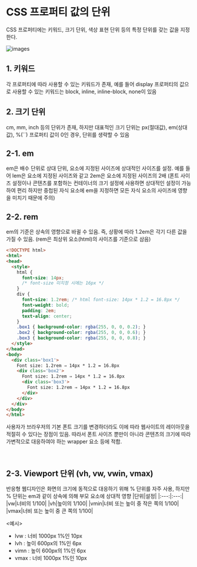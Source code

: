 # CSS 프로퍼티 값의 단위
CSS 프로퍼티에는 키워드, 크기 단위, 색상 표현 단위 등의 특정 단위를 갖는 값을 지정한다.

![images](https://poiemaweb.com/img/css-syntax.png)
## 1. 키워드
각 프로퍼티에 따라 사용할 수 있는 키워드가 존재, 예를 들어 display 프로퍼티의 값으로 사용할 수 있는 키워드는 block, inline, inline-block, none이 있음

## 2. 크기 단위
cm, mm, inch 등의 단위가 존재, 하지만 대표적인 크기 단위는 px(절대값), em(상대값), %(``)
프로퍼티 값이 0인 경우, 단위를 생략할 수 있음

## 2-1. em
em은 배수 단위로 상대 단위, 요소에 지정된 사이즈에 상대적인 사이즈를 설정. 예를 들어 lem은 요소에 지정된 사이즈와 같고 2em은 요소에 지정된 사이즈의 2배 (폰트 사이즈 설정이나 콘텐츠를 포함하는 컨테이너의 크기 설정에 사용하면 상대적인 설정이 가능하여 편리 하지만 중첩된 자식 요소에 em을 지정하면 모든 자식 요소의 사이즈에 영향을 미치기 때문에 주의)
</br>

## 2-2. rem
em의 기준은 상속의 영향으로 바귈 수 있음. 즉, 상황에 따라 1.2em은 각기 다른 값을 가질 수 있음. (rem은 최상위 요소(html)의 사이즈를 기준으로 삼음)

```html
<!DOCTYPE html>
<html>
<head>
  <style>
    html {
      font-size: 14px;
      /* font-size 미지정 시에는 16px */
    }
    div {
      font-size: 1.2rem; /* html font-size: 14px * 1.2 = 16.8px */
      font-weight: bold;
      padding: 2em;
      text-align: center;
    }
    .box1 { background-color: rgba(255, 0, 0, 0.2); }
    .box2 { background-color: rgba(255, 0, 0, 0.6); }
    .box3 { background-color: rgba(255, 0, 0, 0.8); }
  </style>
</head>
<body>
  <div class='box1'>
    Font size: 1.2rem ⇒ 14px * 1.2 = 16.8px
    <div class='box2'>
      Font size: 1.2rem ⇒ 14px * 1.2 = 16.8px
      <div class='box3'>
        Font size: 1.2rem ⇒ 14px * 1.2 = 16.8px
      </div>
    </div>
  </div>
</body>
</html>
```
사용자가 브라우저의 기본 폰트 크기를 변경하더라도 이에 따라 웹사이트의 레이아웃을 적절히 수 있다는 장점이 있음. 따라서 폰트 사이즈 뿐만이 아니라 콘텐츠의 크기에 따라 가변적으로 대응하여야 하는 wrapper 요소 등에 적합.

<br>

## 2-3. Viewport 단위 (vh, vw, vwin, vmax)
반응형 웹디자인은 화면의 크기에 동적으로 대응하기 위해 % 단위를 자주 사용, 하지만 % 단위는 em과 같이 상속에 의해 부모 요소에 상대적 영향
|단위|설정|
|:---:|:---:|
|vw|너비의 1/100|
|vh|높이의 1/100|
|vmin|너비 또는 높이 중 작은 쪽의 1/100|
|vmax|너비 또는 높이 중 큰 쪽의 1/100|
</br>

<예시>
- lvw : 너비 1000px 1%인 10px
- lvh : 높이 600px의 1%인 6px
- vimn : 높이 600px의 1%인 6px
- vmax : 너비 1000px 1%인 10px